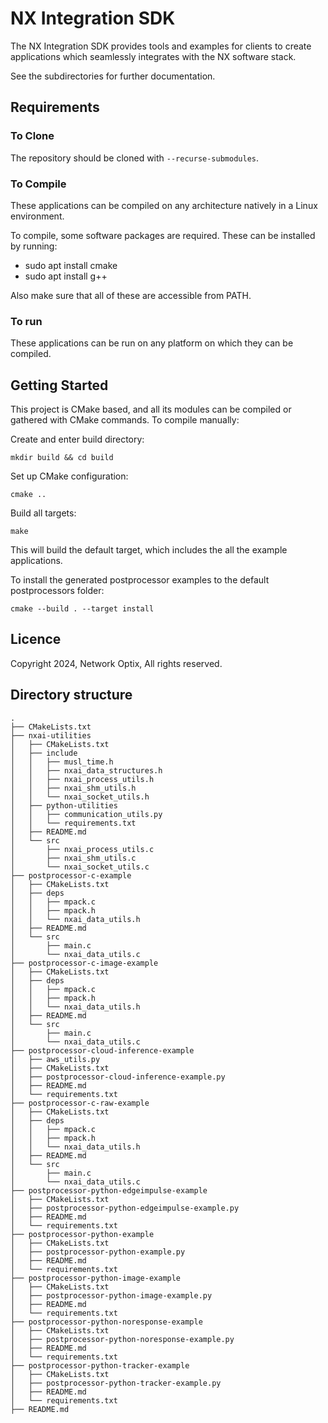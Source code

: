 NX Integration SDK
=========================

The NX Integration SDK provides tools and examples for clients to create applications which seamlessly integrates with the NX software stack.

See the subdirectories for further documentation.

## Requirements

### To Clone

The repository should be cloned with `--recurse-submodules`.

### To Compile

These applications can be compiled on any architecture natively in a Linux environment.

To compile, some software packages are required. These can be installed by running:

- sudo apt install cmake
- sudo apt install g++

Also make sure that all of these are accessible from PATH.

### To run

These applications can be run on any platform on which they can be compiled.


## Getting Started

This project is CMake based, and all its modules can be compiled or gathered with CMake commands. To compile manually:

Create and enter build directory:

```
mkdir build && cd build
```

Set up CMake configuration:

```
cmake ..
```

Build all targets:

```
make
```

This will build the default target, which includes the all the example applications.

To install the generated postprocessor examples to the default postprocessors folder:

```
cmake --build . --target install
```

## Licence

Copyright 2024, Network Optix, All rights reserved.

## Directory structure

```
.
├── CMakeLists.txt
├── nxai-utilities
│   ├── CMakeLists.txt
│   ├── include
│   │   ├── musl_time.h
│   │   ├── nxai_data_structures.h
│   │   ├── nxai_process_utils.h
│   │   ├── nxai_shm_utils.h
│   │   └── nxai_socket_utils.h
│   ├── python-utilities
│   │   ├── communication_utils.py
│   │   └── requirements.txt
│   ├── README.md
│   └── src
│       ├── nxai_process_utils.c
│       ├── nxai_shm_utils.c
│       └── nxai_socket_utils.c
├── postprocessor-c-example
│   ├── CMakeLists.txt
│   ├── deps
│   │   ├── mpack.c
│   │   ├── mpack.h
│   │   └── nxai_data_utils.h
│   ├── README.md
│   └── src
│       ├── main.c
│       └── nxai_data_utils.c
├── postprocessor-c-image-example
│   ├── CMakeLists.txt
│   ├── deps
│   │   ├── mpack.c
│   │   ├── mpack.h
│   │   └── nxai_data_utils.h
│   ├── README.md
│   └── src
│       ├── main.c
│       └── nxai_data_utils.c
├── postprocessor-cloud-inference-example
│   ├── aws_utils.py
│   ├── CMakeLists.txt
│   ├── postprocessor-cloud-inference-example.py
│   ├── README.md
│   └── requirements.txt
├── postprocessor-c-raw-example
│   ├── CMakeLists.txt
│   ├── deps
│   │   ├── mpack.c
│   │   ├── mpack.h
│   │   └── nxai_data_utils.h
│   ├── README.md
│   └── src
│       ├── main.c
│       └── nxai_data_utils.c
├── postprocessor-python-edgeimpulse-example
│   ├── CMakeLists.txt
│   ├── postprocessor-python-edgeimpulse-example.py
│   ├── README.md
│   └── requirements.txt
├── postprocessor-python-example
│   ├── CMakeLists.txt
│   ├── postprocessor-python-example.py
│   ├── README.md
│   └── requirements.txt
├── postprocessor-python-image-example
│   ├── CMakeLists.txt
│   ├── postprocessor-python-image-example.py
│   ├── README.md
│   └── requirements.txt
├── postprocessor-python-noresponse-example
│   ├── CMakeLists.txt
│   ├── postprocessor-python-noresponse-example.py
│   ├── README.md
│   └── requirements.txt
├── postprocessor-python-tracker-example
│   ├── CMakeLists.txt
│   ├── postprocessor-python-tracker-example.py
│   ├── README.md
│   └── requirements.txt
├── README.md
```
